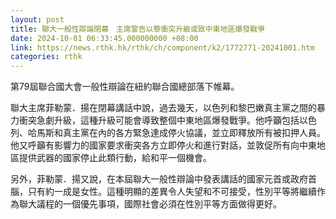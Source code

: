 ```yaml
---
layout: post
title: 聯大一般性辯論閉幕　主席警告以黎衝突升級或致中東地區爆發戰爭
date: 2024-10-01 06:33:45.000000000 +08:00
link: https://news.rthk.hk/rthk/ch/component/k2/1772771-20241001.htm
categories: rthk
---
```


第79屆聯合國大會一般性辯論在紐約聯合國總部落下帷幕。

聯大主席菲勒蒙．揚在閉幕講話中說，過去幾天，以色列和黎巴嫩真主黨之間的暴力衝突急劇升級，這種升級可能會導致整個中東地區爆發戰爭。他呼籲包括以色列、哈馬斯和真主黨在內的各方緊急達成停火協議，並立即釋放所有被扣押人員。他又呼籲有影響力的國家要求衝突各方立即停火和進行對話，並敦促所有向中東地區提供武器的國家停止此類行動，給和平一個機會。

另外，菲勒蒙．揚又說，在本屆聯大一般性辯論中發表講話的國家元首或政府首腦，只有約一成是女性。這種明顯的差異令人失望和不可接受，性別平等將繼續作為聯大議程的一個優先事項，國際社會必須在性別平等方面做得更好。

